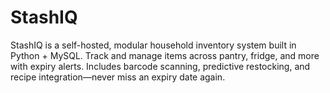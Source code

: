# StashIQ
StashIQ is a self-hosted, modular household inventory system built in Python + MySQL. Track and manage items across pantry, fridge, and more with expiry alerts. Includes barcode scanning, predictive restocking, and recipe integration—never miss an expiry date again.
